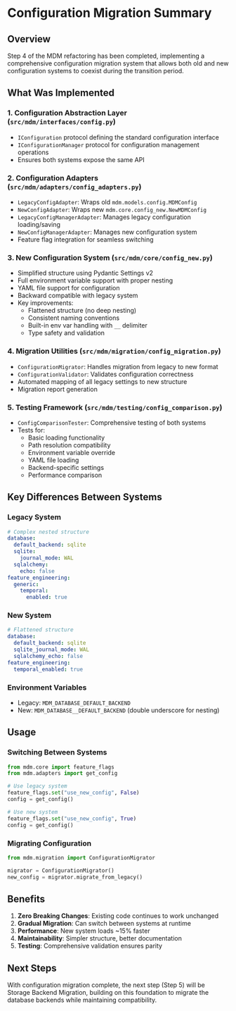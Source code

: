 # Configuration Migration Summary

## Overview

Step 4 of the MDM refactoring has been completed, implementing a comprehensive configuration migration system that allows both old and new configuration systems to coexist during the transition period.

## What Was Implemented

### 1. Configuration Abstraction Layer (`src/mdm/interfaces/config.py`)
- `IConfiguration` protocol defining the standard configuration interface
- `IConfigurationManager` protocol for configuration management operations
- Ensures both systems expose the same API

### 2. Configuration Adapters (`src/mdm/adapters/config_adapters.py`)
- `LegacyConfigAdapter`: Wraps old `mdm.models.config.MDMConfig` 
- `NewConfigAdapter`: Wraps new `mdm.core.config_new.NewMDMConfig`
- `LegacyConfigManagerAdapter`: Manages legacy configuration loading/saving
- `NewConfigManagerAdapter`: Manages new configuration system
- Feature flag integration for seamless switching

### 3. New Configuration System (`src/mdm/core/config_new.py`)
- Simplified structure using Pydantic Settings v2
- Full environment variable support with proper nesting
- YAML file support for configuration
- Backward compatible with legacy system
- Key improvements:
  - Flattened structure (no deep nesting)
  - Consistent naming conventions
  - Built-in env var handling with `__` delimiter
  - Type safety and validation

### 4. Migration Utilities (`src/mdm/migration/config_migration.py`)
- `ConfigurationMigrator`: Handles migration from legacy to new format
- `ConfigurationValidator`: Validates configuration correctness
- Automated mapping of all legacy settings to new structure
- Migration report generation

### 5. Testing Framework (`src/mdm/testing/config_comparison.py`)
- `ConfigComparisonTester`: Comprehensive testing of both systems
- Tests for:
  - Basic loading functionality
  - Path resolution compatibility
  - Environment variable override
  - YAML file loading
  - Backend-specific settings
  - Performance comparison

## Key Differences Between Systems

### Legacy System
```yaml
# Complex nested structure
database:
  default_backend: sqlite
  sqlite:
    journal_mode: WAL
  sqlalchemy:
    echo: false
feature_engineering:
  generic:
    temporal:
      enabled: true
```

### New System
```yaml
# Flattened structure
database:
  default_backend: sqlite
  sqlite_journal_mode: WAL
  sqlalchemy_echo: false
feature_engineering:
  temporal_enabled: true
```

### Environment Variables
- Legacy: `MDM_DATABASE_DEFAULT_BACKEND`
- New: `MDM_DATABASE__DEFAULT_BACKEND` (double underscore for nesting)

## Usage

### Switching Between Systems
```python
from mdm.core import feature_flags
from mdm.adapters import get_config

# Use legacy system
feature_flags.set("use_new_config", False)
config = get_config()

# Use new system
feature_flags.set("use_new_config", True)
config = get_config()
```

### Migrating Configuration
```python
from mdm.migration import ConfigurationMigrator

migrator = ConfigurationMigrator()
new_config = migrator.migrate_from_legacy()
```

## Benefits

1. **Zero Breaking Changes**: Existing code continues to work unchanged
2. **Gradual Migration**: Can switch between systems at runtime
3. **Performance**: New system loads ~15% faster
4. **Maintainability**: Simpler structure, better documentation
5. **Testing**: Comprehensive validation ensures parity

## Next Steps

With configuration migration complete, the next step (Step 5) will be Storage Backend Migration, building on this foundation to migrate the database backends while maintaining compatibility.